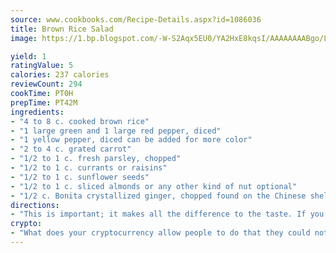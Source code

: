 ```yaml
---
source: www.cookbooks.com/Recipe-Details.aspx?id=1086036
title: Brown Rice Salad
image: https://1.bp.blogspot.com/-W-S2Aqx5EU0/YA2HxE8kqsI/AAAAAAAABgo/LNxJ2X_rvYgPNsplYMgQNjuwxaZ0e3pQQCLcBGAsYHQ/s320/17.png

yield: 1
ratingValue: 5
calories: 237 calories
reviewCount: 294
cookTime: PT0H
prepTime: PT42M
ingredients:
- "4 to 8 c. cooked brown rice"
- "1 large green and 1 large red pepper, diced"
- "1 yellow pepper, diced can be added for more color"
- "2 to 4 c. grated carrot"
- "1/2 to 1 c. fresh parsley, chopped"
- "1/2 to 1 c. currants or raisins"
- "1/2 to 1 c. sunflower seeds"
- "1/2 to 1 c. sliced almonds or any other kind of nut optional"
- "1/2 c. Bonita crystallized ginger, chopped found on the Chinese shelf at Publix with luck or Nutrition Depot "
directions:
- "This is important; it makes all the difference to the taste. If you dont like ginger, it doesnt matter, but add gradually and taste."
crypto:
- "What does your cryptocurrency allow people to do that they could not do otherwise, and how does it help them do existing tasks more quickly or cheaply?"
---
```

